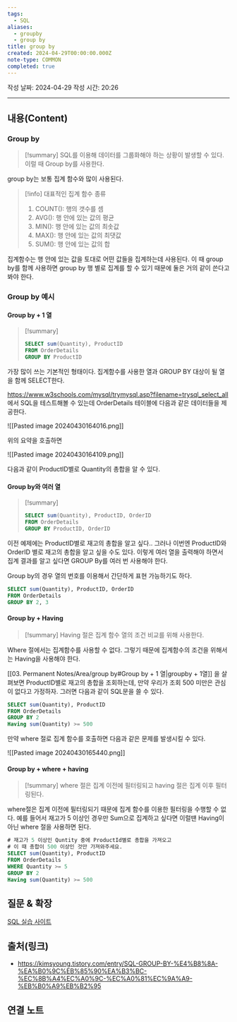 ```yaml
---
tags:
  - SQL
aliases:
  - groupby
  - group by
title: group by
created: 2024-04-29T00:00:00.000Z
note-type: COMMON
completed: true
---
```

작성 날짜: 2024-04-29
작성 시간: 20:26


----
## 내용(Content)

### Group by

>[!summary]
>SQL를 이용해 데이터를 그룹화해야 하는 상황이 발생할 수 있다. 이럴 때 Group by를 사용한다.

group by는 보통 집계 함수와 많이 사용된다.

>[!info] 대표적인 집계 함수 종류
> 1. COUNT(): 행의 갯수를 셈
> 2. AVG(): 행 안에 있는 값의 평균
> 3. MIN(): 행 안에 있는 값의 최솟값
> 4. MAX(): 행 안에 있는 값의 최댓값
> 5. SUM(): 행 안에 있는 값의 합

집계함수는 행 안에 있는 값을 토대로 어떤 값들을 집계하는데 사용된다. 이 때 group by를 함께 사용하면 group by 행 별로 집계를 할 수 있기 때문에 둘은 거의 같이 쓴다고 봐야 한다.

### Group by 예시

#### Group by + 1 열

>[!summary]
>```SQL
>SELECT sum(Quantity), ProductID
>FROM OrderDetails
>GROUP BY ProductID
>```

가장 많이 쓰는 기본적인 형태이다. 집계함수를 사용한 열과 GROUP BY 대상이 될 열을 함께 SELECT한다.

https://www.w3schools.com/mysql/trymysql.asp?filename=trysql_select_all 에서 SQL을 테스트해볼 수 있는데 OrderDetails 테이블에 다음과 같은 데이터들을 제공한다.

![[Pasted image 20240430164016.png]]

위의 요약을 호출하면

![[Pasted image 20240430164109.png]]

다음과 같이 ProductID별로 Quantity의 총합을 알 수 있다.

#### Group by와 여러 열

>[!summary]
>```SQL
>SELECT sum(Quantity), ProductID, OrderID
>FROM OrderDetails
>GROUP BY ProductID, OrderID
>```

이전 예제에는 ProductID별로 재고의 총합을 알고 싶다.. 그러나 이번엔 ProductID와 OrderID 별로 재고의 총합을 알고 싶을 수도 있다. 이렇게 여러 열을 출력해야 하면서 집계 결과를 알고 싶다면 GROUP By를 여러 번 사용해야 한다.

Group by의 경우 열의 번호를 이용해서 간단하게 표현 가능하기도 하다.

```SQL
SELECT sum(Quantity), ProductID, OrderID 
FROM OrderDetails 
GROUP BY 2, 3
```

#### Group by + Having

>[!summary]
>Having 절은 집계 함수 열의 조건 비교를 위해 사용한다.

Where 절에서는 집계함수를 사용할 수 없다. 그렇기 때문에 집계함수의 조건을 위해서는 Having을 사용해야 한다.

[[03. Permanent Notes/Area/group by#Group by + 1 열|groupby + 1열]] 을 살펴보면 ProductID별로 재고의 총합을 조회하는데, 만약 우리가 조회 500 미만은 관심이 없다고 가정하자. 그러면 다음과 같이 SQL문을 쓸 수 있다.

```SQL
SELECT sum(Quantity), ProductID
FROM OrderDetails
GROUP BY 2
Having sum(Quantity) >= 500
```

만약 where 절로 집계 함수를 호출하면 다음과 같은 문제를 발생시킬 수 있다.

![[Pasted image 20240430165440.png]]

#### Group by + where + having

>[!summary]
>where 절은 집계 이전에 필터링되고 having 절은 집계 이후 필터링된다.

where절은 집계 이전에 필터링되기 때문에 집계 함수를 이용한 필터링을 수행할 수 없다. 예를 들어서 재고가 5 이상인 경우만 Sum으로 집계하고 싶다면 이럴땐 Having이 아닌 where 절을 사용하면 된다.

```SQL
# 재고가 5 이상인 Quntity 중에 ProductId별로 총합을 가져오고
# 이 때 총합이 500 이상인 것만 가져와주세요.
SELECT sum(Quantity), ProductID
FROM OrderDetails
WHERE Quantity >= 5
GROUP BY 2
Having sum(Quantity) >= 500
```



## 질문 & 확장

[SQL 실습 사이트](https://www.w3schools.com/mysql/trymysql.asp?filename=trysql_select_all)

## 출처(링크)

- https://kimsyoung.tistory.com/entry/SQL-GROUP-BY-%E4%B8%8A-%EA%B0%9C%EB%85%90%EA%B3%BC-%EC%8B%A4%EC%A0%9C-%EC%A0%81%EC%9A%A9-%EB%B0%A9%EB%B2%95

## 연결 노트










